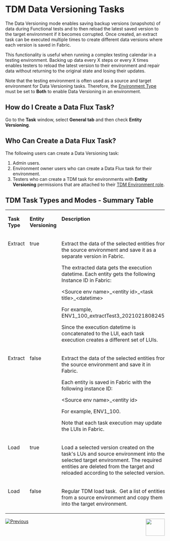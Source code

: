 # TDM Data Versioning Tasks

The Data Versioning mode enables saving backup versions (snapshots) of data during Functional tests and to then reload the latest saved version to the target environment if it becomes corrupted. Once created, an extract task can be executed multiple times to create different data versions where each version is saved in Fabric.   

This functionality is useful when running a complex testing calendar in a testing environment. Backing up data every X steps or every X times enables testers to reload the latest version to their environment and repair data without returning to the original state and losing their updates. 

Note that the testing environment is often used as a source and target environment for Data Versioning tasks. Therefore, the [Environment Type](/articles/TDM/tdm_gui/08_environment_window_general_information.md#environment-type) must be set to **Both** to enable Data Versioning in an environment.



## How do I Create a Data Flux Task?

Go to the **Task** window, select **General tab** and then check **Entity Versioning**.



## Who Can Create a Data Flux Task?

The following users can create a Data Versioning task:

1. Admin users.
2. Environment owner users who can create a Data Flux task for their environment.
3. Testers who can create a TDM task for environments with **Entity Versioning** permissions that are attached to their [TDM Environment role](/articles/TDM/tdm_gui/10_environment_roles_tab.md).  



## TDM Task Types and Modes - Summary Table

<table width="900pxl">
<tbody>
<tr>
<td valign="top" width="150pxl">
<p><strong>Task Type</strong></p>
</td>
<td valign="top" width="150pxl">
<p><strong>Entity Versioning</strong></p>
</td>
<td valign="top" width="600pxl">
<p><strong>Description</strong></p>
</td>
</tr>
<tr>
<td valign="top" width="150pxl">
<p>Extract</p>
</td>
<td valign="top" width="150pxl">
<p>true</p>
</td>
<td valign="top" width="600pxl">
<p>Extract the data of the selected entities from the source environment and save it as a separate version in Fabric.</p>
<p>The extracted data gets the execution datetime. Each entity gets the following Instance ID in Fabric:</p>
<p>&lt;Source env name&gt;_&lt;entity id&gt;_&lt;task title&gt;_&lt;datetime&gt;</p>
<p>For example, ENV1_100_extractTest3_20210218082453</p>
<p>Since the execution datetime is concatenated to the LUI, each task execution creates a different set of LUIs.&nbsp;</p>
</td>
</tr>
<tr>
<td valign="top" width="150pxl">
<p>Extract</p>
</td>
<td valign="top" width="150pxl">
<p>false</p>
</td>
<td valign="top" width="600pxl">
<p>Extract the data of the selected entities from the source environment and save it in Fabric.</p>
<p>Each entity is saved in Fabric with the following instance ID:</p>
<p>&lt;Source env name&gt;_&lt;entity id&gt;</p>
<p>For example, ENV1_100.</p>
<p>Note that each task execution may update the LUIs in Fabric.</p>
</td>
</tr>
<tr>
<td valign="top" width="150pxl">
<p>Load</p>
</td>
<td valign="top" width="150pxl">
<p>true</p>
</td>
<td valign="top" width="600pxl">
<p>Load a selected version created on the task's LUs and source environment into the selected target environment. The required entities are deleted from the target and reloaded according to the selected version.</p>
</td>
</tr>
<tr>
<td valign="top" width="150pxl">
<p>Load</p>
</td>
<td valign="top" width="150pxl">
<p>false</p>
</td>
<td valign="top" width="600pxl">
<p>Regular TDM load task.&nbsp; Get a list of entities from a source environment and copy them into the target environment.</p>
</td>
</tr>
</tbody>
</table>





 [![Previous](/articles/images/Previous.png)](14_task_overview.md)[<img align="right" width="60" height="54" src="/articles/images/Next.png">](16_extract_task.md)


